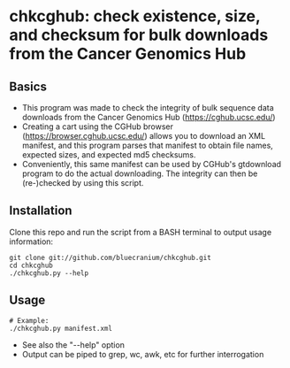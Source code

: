 # chkcghub: check existence, size, and checksum for bulk downloads from the Cancer Genomics Hub

## Basics
* This program was made to check the integrity of bulk sequence data downloads from the Cancer Genomics Hub (https://cghub.ucsc.edu/)
* Creating a cart using the CGHub browser (https://browser.cghub.ucsc.edu/) allows you to download an XML manifest, and this program parses that manifest to obtain file names, expected sizes, and expected md5 checksums.
* Conveniently, this same manifest can be used by CGHub's gtdownload program to do the actual downloading. The integrity can then be (re-)checked by using this script.

## Installation
Clone this repo and run the script from a BASH terminal to output usage information:

	git clone git://github.com/bluecranium/chkcghub.git
	cd chkcghub
	./chkcghub.py --help

## Usage
	# Example:
	./chkcghub.py manifest.xml

* See also the "--help" option
* Output can be piped to grep, wc, awk, etc for further interrogation